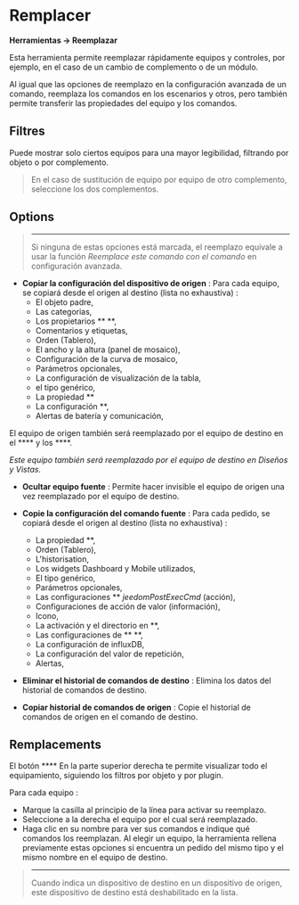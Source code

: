  # Remplacer
**Herramientas → Reemplazar**

Esta herramienta permite reemplazar rápidamente equipos y controles, por ejemplo, en el caso de un cambio de complemento o de un módulo.

Al igual que las opciones de reemplazo en la configuración avanzada de un comando, reemplaza los comandos en los escenarios y otros, pero también permite transferir las propiedades del equipo y los comandos.

## Filtres

Puede mostrar solo ciertos equipos para una mayor legibilidad, filtrando por objeto o por complemento.

> En el caso de sustitución de equipo por equipo de otro complemento, seleccione los dos complementos.

## Options

> ****
>
> Si ninguna de estas opciones está marcada, el reemplazo equivale a usar la función *Reemplace este comando con el comando* en configuración avanzada.

- **Copiar la configuración del dispositivo de origen** :
Para cada equipo, se copiará desde el origen al destino (lista no exhaustiva) :
	* El objeto padre,
	* Las categorias,
	* Los propietarios **  **,
	* Comentarios y etiquetas,
	* Orden (Tablero),
	* El ancho y la altura (panel de mosaico),
	* Configuración de la curva de mosaico,
	* Parámetros opcionales,
	* La configuración de visualización de la tabla,
	* el tipo genérico,
	* La propiedad **
	* La configuración **,
	* Alertas de batería y comunicación,

El equipo de origen también será reemplazado por el equipo de destino en el **** y los ****.


*Este equipo también será reemplazado por el equipo de destino en Diseños y Vistas.*

- **Ocultar equipo fuente** : Permite hacer invisible el equipo de origen una vez reemplazado por el equipo de destino.

- **Copie la configuración del comando fuente** :
Para cada pedido, se copiará desde el origen al destino (lista no exhaustiva) :
	* La propiedad **,
	* Orden (Tablero),
	* L'historisation,
	* Los widgets Dashboard y Mobile utilizados,
	* El tipo genérico,
	* Parámetros opcionales,
	* Las configuraciones **  *jeedomPostExecCmd* (acción),
	* Configuraciones de acción de valor (información),
	* Icono,
	* La activación y el directorio en **,
	* Las configuraciones de **  **,
	* La configuración de influxDB,
	* La configuración del valor de repetición,
	* Alertas,

- **Eliminar el historial de comandos de destino** : Elimina los datos del historial de comandos de destino.

- **Copiar historial de comandos de origen** : Copie el historial de comandos de origen en el comando de destino.



## Remplacements

El botón **** En la parte superior derecha te permite visualizar todo el equipamiento, siguiendo los filtros por objeto y por plugin.

Para cada equipo :

- Marque la casilla al principio de la línea para activar su reemplazo.
- Seleccione a la derecha el equipo por el cual será reemplazado.
- Haga clic en su nombre para ver sus comandos e indique qué comandos los reemplazan. Al elegir un equipo, la herramienta rellena previamente estas opciones si encuentra un pedido del mismo tipo y el mismo nombre en el equipo de destino.


> ****
>
> Cuando indica un dispositivo de destino en un dispositivo de origen, este dispositivo de destino está deshabilitado en la lista.

